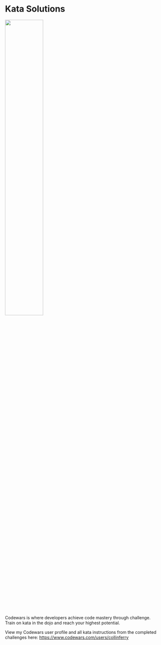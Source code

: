 # Kata Solutions

<img src="https://media.licdn.com/media/p/8/000/249/391/267400f.png" height="50%" width="50%">

Codewars is where developers achieve code mastery through challenge. Train on kata in the dojo and reach your highest potential.

View my Codewars user profile and all kata instructions from the completed challenges here: https://www.codewars.com/users/collinferry
